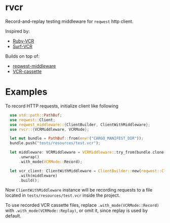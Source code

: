 rvcr
====

Record-and-replay testing middleware for `reqwest` http client.

Inspired by:
  - [Ruby-VCR](https://github.com/vcr/vcr)
  - [Surf-VCR](https://git.sr.ht/~rjframe/surf-vcr)


Builds on top of:
 - [reqwest-middleware](https://github.com/TrueLayer/reqwest-middleware)
 - [VCR-cassette](https://github.com/http-rs/vcr-cassette/)

 # Examples

To record HTTP requests, initialize client like following

```rust
  use std::path::PathBuf;
  use reqwest::Client;
  use reqwest_middleware::{ClientBuilder, ClientWithMiddleware};
  use rvcr::{VCRMiddleware, VCRMode};

  let mut bundle = PathBuf::from(env!("CARGO_MANIFEST_DIR"));
  bundle.push("tests/resources/test.vcr");

  let middleware: VCRMiddleware = VCRMiddleware::try_from(bundle.clone())
      .unwrap()
      .with_mode(VCRMode::Record);

  let vcr_client: ClientWithMiddleware = ClientBuilder::new(reqwest::Client::new())
      .with(middleware)
      .build();
```

Now `ClientWithMiddleware` instance will be recording requests to a file
located in `tests/resources/test.vcr` inside the project.

To use recorded VCR cassette files, replace `.with_mode(VCRMode::Record)`
with `.with_mode(VCRMode::Replay)`, or omit it, since replay is used by default.
